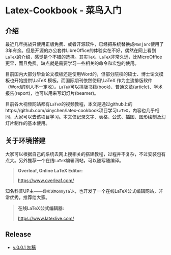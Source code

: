 # Latex-Cookbook - 菜鸟入门

## 介绍

最近几年挑战只使用正版免费、或者开源软件，已经把系统替换成`Manjaro`使用了3年有余。但是开源的办公套件LibreOffice的体验实在不好，偶然在网上看到`LaTeX`的介绍，感觉是个不错的选择。其实`TeX`、`LaTeX`非常久远，比MicroOffice更早，而且免费。缺点就是需要学习一些相关的命令和宏包的使用。

目前国内大部分毕业论文模板还是使用Word的，但部分院校的硕士、博士论文模板也开始提供\LaTeX 模板。而国际期刊依然使用\LaTeX 作为主流排版软件（Word的别人不一定收）。`LaTeX`可以排版书籍(book)、普通文章(article)、学术报告(report)，也可以用来写幻灯片(beamer)。

目前各大视频网站都有`LaTeX`的视频教程，本文是通过github上的https://github.com/xinychen/latex-cookbook项目学习`LaTeX`，内容也几乎相同，大家可以去该项目学习。本文仅记录文字、表格、公式、插图、图形绘制及幻灯片制作的基本使用。

## 关于环境搭建

大家可以根据自己的系统去网上搜相关的搭建教程，过程并不复杂，不过安装包有点大。另外推荐一个在线`LaTeX`编辑网站，可以随写随编译。

> **Overleaf, Online LaTeX Editor:**
> 
> https://www.overleaf.com/

知名科普UP主——`妈咪说MommyTalk`，也开发了一个在线LaTeX公式编辑网站，非常优秀，推荐给大家。

> **在线LaTeX公式编辑器:**
> 
> https://www.latexlive.com/


## Release

- [v.0.0.1 初稿](https://github.com/siyingcheng/Latex-Cookbook/releases)